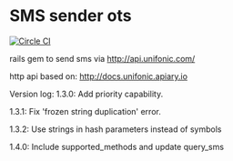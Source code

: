 # SMS sender ots

[![Circle CI](https://circleci.com/gh/MJ-Ghorbanalibeik/sms_sender_ots/tree/master.svg?style=svg)](https://circleci.com/gh/MJ-Ghorbanalibeik/sms_sender_ots/tree/master)

rails gem to send sms via http://api.unifonic.com/

http api based on: 
http://docs.unifonic.apiary.io

Version log:
  1.3.0: Add priority capability.

  1.3.1: Fix 'frozen string duplication' error.

  1.3.2: Use strings in hash parameters instead of symbols

  1.4.0: Include supported_methods and update query_sms
